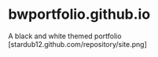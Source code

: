 # bwportfolio.github.io
A black and white themed portfolio
[stardub12.github.com/repository/site.png]
